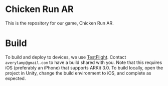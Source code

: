 # Chicken Run AR
This is the repository for our game, Chicken Run AR.

# Build

To build and deploy to devices, we use [TestFlight](https://testflight.apple.com/). Contact `averylamp@gmail.com` to have a build shared with you. Note that this requires iOS (preferably an iPhone) that supports ARKit 3.0. To build locally, open the project in Unity, change the build environment to iOS, and complete as expected.
